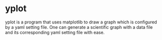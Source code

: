 # yplot
yplot is a program that uses matplotlib to draw a graph which is configured by a yaml setting file. One can generate a scientific graph with a data file and its corresponding yaml setting file with ease.

